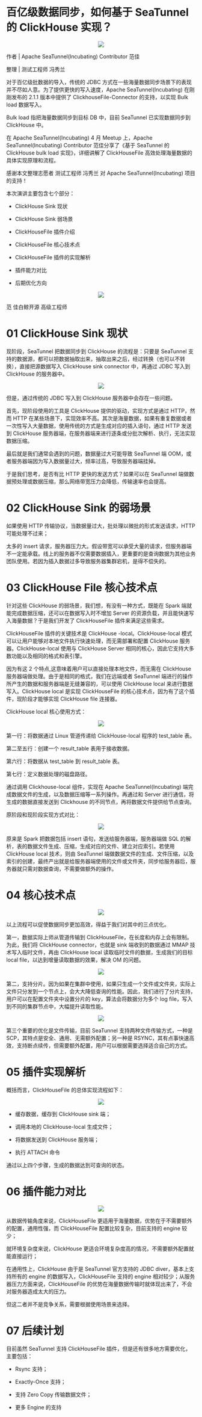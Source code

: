 # 百亿级数据同步，如何基于 SeaTunnel 的 ClickHouse 实现？

<div align=center>
<img src="/static/image/20220510/ch/0.jpg"/>
</div>


作者 | Apache SeaTunnel(Incubating) Contributor 范佳

整理 | 测试工程师 冯秀兰

对于百亿级批数据的导入，传统的 JDBC 方式在一些海量数据同步场景下的表现并不尽如人意。为了提供更快的写入速度，Apache SeaTunnel(Incubating) 在刚刚发布的 2.1.1 版本中提供了 ClickhouseFile-Connector 的支持，以实现 Bulk load 数据写入。

Bulk load 指把海量数据同步到目标 DB 中，目前 SeaTunnel 已实现数据同步到 ClickHouse 中。

在 Apache SeaTunnel(Incubating) 4 月 Meetup 上，Apache SeaTunnel(Incubating) Contributor 范佳分享了《基于 SeaTunnel 的 ClickHouse bulk load 实现》，详细讲解了 ClickHouseFile 高效处理海量数据的具体实现原理和流程。

感谢本文整理志愿者 测试工程师 冯秀兰 对 Apache SeaTunnel(Incubating) 项目的支持！

本次演讲主要包含七个部分：

- ClickHouse Sink 现状
    
- ClickHouse Sink 弱场景
    
- ClickHouseFile 插件介绍
    
- ClickHouseFile 核心技术点
    
- ClickHouseFile 插件的实现解析
    
- 插件能力对比
    
- 后期优化方向
   

<div align=center>
<img src="/static/image/20220510/ch/0-1.png"/>
</div>


​范 佳白鲸开源 高级工程师

# 01 ClickHouse Sink 现状

现阶段，SeaTunnel 把数据同步到 ClickHouse 的流程是：只要是 SeaTunnel 支持的数据源，都可以把数据抽取出来，抽取出来之后，经过转换（也可以不转换），直接把源数据写入 ClickHouse sink connector 中，再通过 JDBC 写入到 ClickHouse 的服务器中。

<div align=center>
<img src="/static/image/20220510/ch/1.png"/>
</div>

但是，通过传统的 JDBC 写入到 ClickHouse 服务器中会存在一些问题。

首先，现阶段使用的工具是 ClickHouse 提供的驱动，实现方式是通过 HTTP，然而 HTTP 在某些场景下，实现效率不高。其次是海量数据，如果有重复数据或者一次性写入大量数据，使用传统的方式是生成对应的插入语句，通过 HTTP 发送到 ClickHouse 服务器端，在服务器端来进行逐条或分批次解析、执行，无法实现数据压缩。

最后就是我们通常会遇到的问题，数据量过大可能导致 SeaTunnel 端 OOM，或者服务器端因为写入数据量过大，频率过高，导致服务器端挂掉。

于是我们思考，是否有比 HTTP 更快的发送方式？如果可以在 SeaTunnel 端做数据预处理或数据压缩，那么网络带宽压力会降低，传输速率也会提高。

# 02 ClickHouse Sink 的弱场景

如果使用 HTTP 传输协议，当数据量过大，批处理以微批的形式发送请求，HTTP 可能处理不过来；

太多的 insert 请求，服务器压力大。假设带宽可以承受大量的请求，但服务器端不一定能承载。线上的服务器不仅需要数据插入，更重要的是查询数据为其他业务团队使用。若因为插入数据过多导致服务器集群宕机，是得不偿失的。

# 03 ClickHouse File 核心技术点

针对这些 ClickHouse 的弱场景，我们想，有没有一种方式，既能在 Spark 端就能完成数据压缩，还可以在数据写入时不增加 Server 的资源负载，并且能快速写入海量数据？于是我们开发了 ClickHouseFile 插件来满足这些需求。

ClickHouseFile 插件的关键技术是 ClickHouse -local。ClickHouse-local 模式可以让用户能够对本地文件执行快速处理，而无需部署和配置 ClickHouse 服务器。ClickHouse-local 使用与 ClickHouse Server 相同的核心，因此它支持大多数功能以及相同的格式和表引擎。

因为有这 2 个特点,这意味着用户可以直接处理本地文件，而无需在 ClickHouse 服务器端做处理。由于是相同的格式，我们在远端或者 SeaTunnel 端进行的操作所产生的数据和服务器端是无缝兼容的，可以使用 ClickHouse local 来进行数据写入。ClickHouse local 是实现 ClickHouseFile 的核心技术点，因为有了这个插件，现阶段才能够实现 ClickHouse file 连接器。

ClickHouse local 核心使用方式：

<div align=center>
<img src="/static/image/20220510/ch/2.png"/>
</div>

第一行：将数据通过 Linux 管道传递给 ClickHouse-local 程序的 test_table 表。

第二至五行：创建一个 result_table 表用于接收数据。

第六行：将数据从 test\_table 到 result\_table 表。

第七行：定义数据处理的磁盘路径。

通过调用 Clickhouse-local 组件，实现在 Apache SeaTunnel(Incubating) 端完成数据文件的生成，以及数据压缩等一系列操作。再通过和 Server 进行通信，将生成的数据直接发送到 Clickhouse 的不同节点，再将数据文件提供给节点查询。

原阶段和现阶段实现方式对比：

<div align=center>
<img src="/static/image/20220510/ch/3.png"/>
</div>

原来是 Spark 把数据包括 insert 语句，发送给服务器端，服务器端做 SQL 的解析，表的数据文件生成、压缩，生成对应的文件、建立对应索引。若使用 ClickHouse local 技术，则由 SeaTunnel 端做数据文件的生成、文件压缩，以及索引的创建，最终产出就是给服务器端使用的文件或文件夹，同步给服务器后，服务器就只需对数据查询，不需要做额外的操作。

# 04 核心技术点

<div align=center>
<img src="/static/image/20220510/ch/4.png"/>
</div>

以上流程可以促使数据同步更加高效，得益于我们对其中的三点优化。

第一，数据实际上师从管道传输到 ClickHouseFile，在长度和内存上会有限制。为此，我们将 ClickHouse connector，也就是 sink 端收到的数据通过 MMAP 技术写入临时文件，再由 ClickHouse local 读取临时文件的数据，生成我们的目标 local file，以达到增量读取数据的效果，解决 OM 的问题。

<div align=center>
<img src="/static/image/20220510/ch/5.png"/>
</div>

第二，支持分片。因为如果在集群中使用，如果只生成一个文件或文件夹，实际上文件只分发到一个节点上，会大大降低查询的性能。因此，我们进行了分片支持，用户可以在配置文件夹中设置分片的 key，算法会将数据分为多个 log file，写入到不同的集群节点中，大幅提升读取性能。

<div align=center>
<img src="/static/image/20220510/ch/6.png"/>
</div>

第三个重要的优化是文件传输，目前 SeaTunnel 支持两种文件传输方式，一种是 SCP，其特点是安全、通用、无需额外配置；另一种是 RSYNC，其有点事快速高效，支持断点续传，但需要额外配置，用户可以根据需要选择适合自己的方式。

# 05 插件实现解析

概括而言，ClickHouseFile 的总体实现流程如下：

<div align=center>
<img src="/static/image/20220510/ch/7.png"/>
</div>

- 缓存数据，缓存到 ClickHouse sink 端；
    
- 调用本地的 ClickHouse-local 生成文件；
    
- 将数据发送到 ClickHouse 服务端；
    
- 执行 ATTACH 命令
    

通过以上四个步骤，生成的数据达到可查询的状态。

# 06 插件能力对比

<div align=center>
<img src="/static/image/20220510/ch/8.png"/>
</div>

从数据传输角度来说，ClickHouseFile 更适用于海量数据，优势在于不需要额外的配置，通用性强，而 ClickHouseFile 配置比较复杂，目前支持的 engine 较少；

就环境复杂度来说，ClickHouse 更适合环境复杂度高的情况，不需要额外配置就能直接运行；

在通用性上，ClickHouse 由于是 SeaTunnel 官方支持的 JDBC diver，基本上支持所有的 engine 的数据写入，ClickHouseFile 支持的 engine 相对较少；从服务器压力方面来说，ClickHouseFile 的优势在海量数据传输时就体现出来了，不会对服务器造成太大的压力。

但这二者并不是竞争关系，需要根据使用场景来选择。

# 07 后续计划

目前虽然 SeaTunnel 支持 ClickHouseFile 插件，但是还有很多地方需要优化，主要包括：

- Rsync 支持；
    
- Exactly-Once 支持；
    
- 支持 Zero Copy 传输数据文件；
    
- 更多 Engine 的支持  
